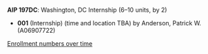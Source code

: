 **AIP 197DC**: Washington, DC Internship (6–10 units, by 2)

- **001** (Internship) (time and location TBA) by Anderson, Patrick W. (A06907722)

[Enrollment numbers over time](./AIP197DC.tsv)
